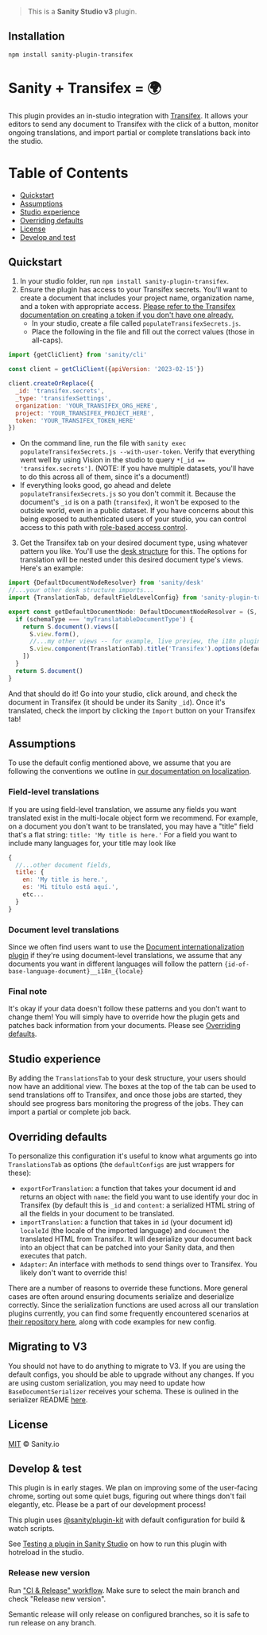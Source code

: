 > This is a **Sanity Studio v3** plugin.

## Installation

```sh
npm install sanity-plugin-transifex
```

# Sanity + Transifex = 🌍

This plugin provides an in-studio integration with [Transifex](https://transifex.com). It allows your editors to send any document to Transifex with the click of a button, monitor ongoing translations, and import partial or complete translations back into the studio.

# Table of Contents

- [Quickstart](#quickstart)
- [Assumptions](#assumptions)
- [Studio experience](#studio-experience)
- [Overriding defaults](#overriding-defaults)
- [License](#license)
- [Develop and test](#develop-and-test)

## Quickstart

1. In your studio folder, run `npm install sanity-plugin-transifex`.
2. Ensure the plugin has access to your Transifex secrets. You'll want to create a document that includes your project name, organization name, and a token with appropriate access. [Please refer to the Transifex documentation on creating a token if you don't have one already.](https://docs.transifex.com/account/authentication)
   - In your studio, create a file called `populateTransifexSecrets.js`.
   - Place the following in the file and fill out the correct values (those in all-caps).

```javascript
import {getCliClient} from 'sanity/cli'

const client = getCliClient({apiVersion: '2023-02-15'})

client.createOrReplace({
  _id: 'transifex.secrets',
  _type: 'transifexSettings',
  organization: 'YOUR_TRANSIFEX_ORG_HERE',
  project: 'YOUR_TRANSIFEX_PROJECT_HERE',
  token: 'YOUR_TRANSIFEX_TOKEN_HERE'
})
```

- On the command line, run the file with `sanity exec populateTransifexSecrets.js --with-user-token`.
  Verify that everything went well by using Vision in the studio to query `*[_id == 'transifex.secrets']`. (NOTE: If you have multiple datasets, you'll have to do this across all of them, since it's a document!)
- If everything looks good, go ahead and delete `populateTransifexSecrets.js` so you don't commit it.
  Because the document's `_id` is on a path (`transifex`), it won't be exposed to the outside world, even in a public dataset. If you have concerns about this being exposed to authenticated users of your studio, you can control access to this path with [role-based access control](https://www.sanity.io/docs/access-control).

3. Get the Transifex tab on your desired document type, using whatever pattern you like. You'll use the [desk structure](https://www.sanity.io/docs/structure-builder-introduction) for this. The options for translation will be nested under this desired document type's views. Here's an example:

```javascript
import {DefaultDocumentNodeResolver} from 'sanity/desk'
//...your other desk structure imports...
import {TranslationTab, defaultFieldLevelConfig} from 'sanity-plugin-transifex'

export const getDefaultDocumentNode: DefaultDocumentNodeResolver = (S, {schemaType}) => {
  if (schemaType === 'myTranslatableDocumentType') {
    return S.document().views([
      S.view.form(),
      //...my other views -- for example, live preview, the i18n plugin, etc.,
      S.view.component(TranslationTab).title('Transifex').options(defaultDocumentLevelConfig)
    ])
  }
  return S.document()
}
```

And that should do it! Go into your studio, click around, and check the document in Transifex (it should be under its Sanity `_id`). Once it's translated, check the import by clicking the `Import` button on your Transifex tab!

## Assumptions

To use the default config mentioned above, we assume that you are following the conventions we outline in [our documentation on localization](https://www.sanity.io/docs/localization).

### Field-level translations

If you are using field-level translation, we assume any fields you want translated exist in the multi-locale object form we recommend.
For example, on a document you don't want to be translated, you may have a "title" field that's a flat string: `title: 'My title is here.'` For a field you want to include many languages for, your title may look like

```javascript
{
  //...other document fields,
  title: {
    en: 'My title is here.',
    es: 'Mi título está aquí.',
    etc...
  }
}
```

### Document level translations

Since we often find users want to use the [Document internationalization plugin](https://www.sanity.io/plugins/document-internationalization) if they're using document-level translations, we assume that any documents you want in different languages will follow the pattern `{id-of-base-language-document}__i18n_{locale}`

### Final note

It's okay if your data doesn't follow these patterns and you don't want to change them! You will simply have to override how the plugin gets and patches back information from your documents. Please see [Overriding defaults](#overriding-defaults).

## Studio experience

By adding the `TranslationsTab` to your desk structure, your users should now have an additional view. The boxes at the top of the tab can be used to send translations off to Transifex, and once those jobs are started, they should see progress bars monitoring the progress of the jobs. They can import a partial or complete job back.

## Overriding defaults

To personalize this configuration it's useful to know what arguments go into `TranslationsTab` as options (the `defaultConfigs` are just wrappers for these):

- `exportForTranslation`: a function that takes your document id and returns an object with `name`: the field you want to use identify your doc in Transifex (by default this is `_id` and `content`: a serialized HTML string of all the fields in your document to be translated.
- `importTranslation`: a function that takes in `id` (your document id) `localeId` (the locale of the imported language) and `document` the translated HTML from Transifex. It will deserialize your document back into an object that can be patched into your Sanity data, and then executes that patch.
- `Adapter`: An interface with methods to send things over to Transifex. You likely don't want to override this!

There are a number of reasons to override these functions. More general cases are often around ensuring documents serialize and deserialize correctly. Since the serialization functions are used across all our translation plugins currently, you can find some frequently encountered scenarios at [their repository here](https://github.com/sanity-io/sanity-naive-html-serializer), along with code examples for new config.

## Migrating to V3

You should not have to do anything to migrate to V3. If you are using the default configs, you should be able to upgrade without any changes. If you are using custom serialization, you may need to update how `BaseDocumentSerializer` receives your schema. These is oulined in the serializer README [here](https://github.com/sanity-io/sanity-naive-html-serializer#v2-to-v3-changes).

## License

[MIT](LICENSE) © Sanity.io

## Develop & test

This plugin is in early stages. We plan on improving some of the user-facing chrome, sorting out some quiet bugs, figuring out where things don't fail elegantly, etc. Please be a part of our development process!

This plugin uses [@sanity/plugin-kit](https://github.com/sanity-io/plugin-kit)
with default configuration for build & watch scripts.

See [Testing a plugin in Sanity Studio](https://github.com/sanity-io/plugin-kit#testing-a-plugin-in-sanity-studio)
on how to run this plugin with hotreload in the studio.

### Release new version

Run ["CI & Release" workflow](https://github.com/sanity-io/sanity-plugin-transifex/actions/workflows/main.yml).
Make sure to select the main branch and check "Release new version".

Semantic release will only release on configured branches, so it is safe to run release on any branch.
